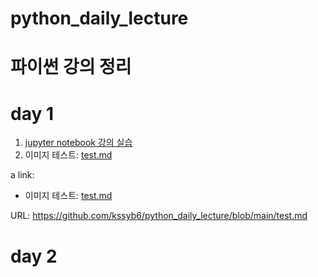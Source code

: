 # python_daily_lecture
# 파이썬 강의 정리


# day 1


1. [jupyter notebook 강의 실습](1-01JupyterNotebook.ipynb)
2. 이미지 테스트: [test.md](text.md)


a link:
 - 이미지 테스트: <a href='test.md'>test.md</a>


URL: https://github.com/kssyb6/python_daily_lecture/blob/main/test.md

# day 2

